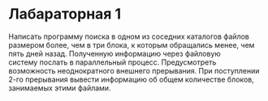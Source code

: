 # Лабараторная 1
Написать программу поиска в одном из соседних каталогов   файлов 
размером более, чем в три блока, к которым обращались менее, чем 
пять дней назад. Полученную информацию через файловую     
систему послать в параллельный процесс. Предусмотреть 
возможность неоднократного внешнего прерывания. При 
поступлении 2-го прерывания вывести информацию об общем 
количестве блоков, занимаемых этими файлами.

